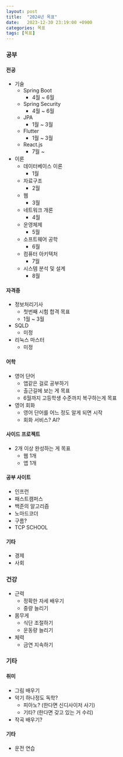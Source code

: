 ```yaml
---
layout: post
title:  "2024년 목표"
date:   2023-12-30 23:19:00 +0900
categories: 목표
tags: [목표]
---
```


### 공부

#### 전공

- 기술
    - Spring Boot
        - 4월 ~ 6월
    - Spring Security
        - 4월 ~ 6월
    - JPA
        - 1월 ~ 3월
    - Flutter
        - 1월 ~ 3월
    - React.js
        - 7월 ~
- 이론
    - 데이터베이스 이론
        - 1월
    - 자료구조
        - 2월
    - 웹​
        - 3월
    - 네트워크 개론
        - 4월
    - 운영체제
        - 5월
    - 소프트웨어 공학
        - 6월
    - 컴퓨터 아키텍처
        - 7월
    - 시스템 분석 및 설계
        - 8월

#### 자격증

- 정보처리기사
    - 첫번째 시험 합격 목표
    - 1월 ~ 3월
- SQLD
    - 미정
- 리눅스 마스터
    - 미정

#### 어학

- 영어 단어
    - 앱같은 걸로 공부하기
    - 출근길에 보는 게 목표
    - 6월까지 고등학생 수준까지 복구하는게 목표
- 영어 회화
    - 영어 단어를 어느 정도 알게 되면 시작
    - 회화 서비스? AI?

#### 사이드 프로젝트

- 2개 이상 완성하는 게 목표
    - 웹 1개
    - 앱 1개

#### 공부 사이트

- 인프런
- 패스트캠퍼스
- 백준의 알고리즘
- 노마드코더
- 구름?
- TCP SCHOOL

#### 기타

- 경제
- 사회

### 건강

- 근력
    - 정확한 자세 배우기
    - 중량 늘리기
- 몸무게
    - 식단 조절하기
    - 운동량 늘리기
- 체력
    - 금연 지속하기

### 기타

#### 취미

- 그림 배우기
- 악기 하나정도 독학?
    - 피아노? (한다면 신디사이저 사기)
    - 기타? (한다면 갖고 있는 거 수리)
- 작곡 배우기?

#### 기타

- 운전 연습